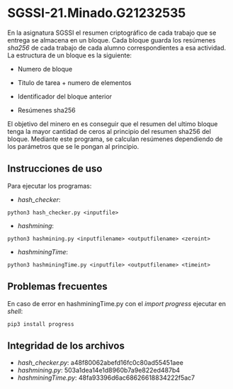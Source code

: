 # SGSSI-21.Minado.G21232535

En la asignatura SGSSI el resumen criptográfico de cada trabajo que se entrega se almacena en un bloque. Cada bloque guarda los resúmenes *sha256* de cada trabajo de cada alumno correspondientes a esa actividad. La estructura de un bloque es la siguiente:

- Numero de bloque

- Titulo de tarea + numero de elementos

- Identificador del bloque anterior

- Resúmenes sha256

El objetivo del minero en es conseguir que el resumen del ultimo bloque tenga la mayor cantidad de ceros al principio del resumen sha256 del bloque. Mediante este programa, se calculan resúmenes dependiendo de los parámetros que se le pongan al principio.

## Instrucciones de uso

Para ejecutar los programas:

- *hash_checker*:

```shell
python3 hash_checker.py <inputfile>
```
- *hashmining*:

```shell
python3 hashmining.py <inputfilename> <outputfilename> <zeroint>
```
- *hashminingTime*:

```shell
python3 hashminingTime.py <inputfile> <outputfilename> <timeint>
```

## Problemas frecuentes

En caso de error en hashminingTime.py con el *import progress* ejecutar en *shell*:

```shell
pip3 install progress
```

## Integridad de los archivos

- *hash_checker.py*: a48f80062abefd16fc0c80ad55451aee
- *hashmining.py*: 503a1dea14e1d8960b7a9e822ed487b4
- *hashminingTime.py*: 48fa93396d6ac68626618834222f5ac7
